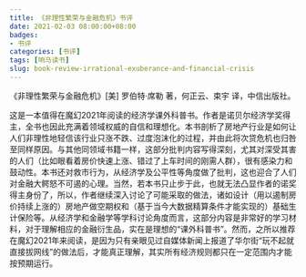 ```yaml
---
title: 《非理性繁荣与金融危机》书评
date: 2021-02-03 08:00:00+08:00
badges:
- 书评
categories: [书评]
tags: [响马读书]
slug: book-review-irrational-exuberance-and-financial-crisis
---
```


《非理性繁荣与金融危机》[美] 罗伯特·席勒 著，何正云、束宇 译，中信出版社。

这是一本值得在魔幻2021年阅读的经济学课外科普书。作者是诺贝尔经济学奖得主，全书也因此充满着领域权威的自信和理想化。本书剖析了房地产行业是如何让人们非理性地轻信该行业只涨不跌、过度泡沫化的过程，并由此将次贷危机也归咎至同样原因。与其他同领域书籍一样，这部分批判内容写得深刻，尤其对深受其害的人们（比如眼看着房价快速上涨、错过了上车时间的刚需人群），很有感染力和鼓动性。本书还对救市行为，从经济学及公平性等角度做了批判，这也迎合了人们对金融大鳄怒不可遏的心理。当然，若本书只止步于此，也就无法凸显作者的诺奖得主身份了，所以，作者继续深入讨论了可能采取的做法，诸如设计（用以遏制房价持续上涨的）房地产做空期权和（基于当今大数据精算条件才能实现的）基础生计保险等。从经济学和金融学等学科讨论角度而言，这部分内容是非常好的学习材料，对于理解相应的金融衍生品，实在是理想的“课外科普书”。然而，之所以推荐在魔幻2021年来阅读，是因为只有亲眼见过自媒体新闻上报道了华尔街“玩不起就直接拔网线”的做法后，才能真正理解，其实所有经济规则都只在一定范围内才能按预期运行。
